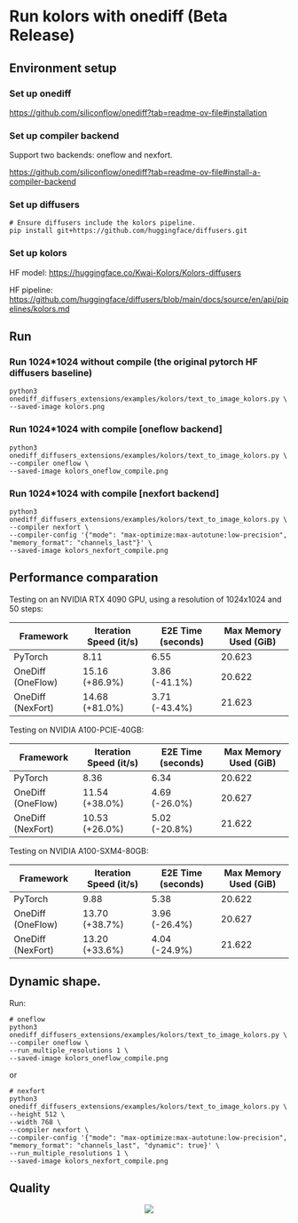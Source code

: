 # Run kolors with onediff (Beta Release)


## Environment setup

### Set up onediff
https://github.com/siliconflow/onediff?tab=readme-ov-file#installation

### Set up compiler backend
Support two backends: oneflow and nexfort.

https://github.com/siliconflow/onediff?tab=readme-ov-file#install-a-compiler-backend


### Set up diffusers

```
# Ensure diffusers include the kolors pipeline.
pip install git+https://github.com/huggingface/diffusers.git
```

### Set up kolors

HF model: https://huggingface.co/Kwai-Kolors/Kolors-diffusers

HF pipeline: https://github.com/huggingface/diffusers/blob/main/docs/source/en/api/pipelines/kolors.md


## Run

### Run 1024*1024 without compile (the original pytorch HF diffusers baseline)
```
python3 onediff_diffusers_extensions/examples/kolors/text_to_image_kolors.py \
--saved-image kolors.png
```

### Run 1024*1024 with compile [oneflow backend]

```
python3 onediff_diffusers_extensions/examples/kolors/text_to_image_kolors.py \
--compiler oneflow \
--saved-image kolors_oneflow_compile.png
```

### Run 1024*1024 with compile [nexfort backend]

```
python3 onediff_diffusers_extensions/examples/kolors/text_to_image_kolors.py \
--compiler nexfort \
--compiler-config '{"mode": "max-optimize:max-autotune:low-precision", "memory_format": "channels_last"}' \
--saved-image kolors_nexfort_compile.png
```

## Performance comparation

Testing on an NVIDIA RTX 4090 GPU, using a resolution of 1024x1024 and 50 steps:

| Framework | Iteration Speed (it/s) | E2E Time (seconds) | Max Memory Used (GiB) |
|-----------|------------------------|--------------------|-----------------------|
| PyTorch   | 8.11                   | 6.55               | 20.623                |
| OneDiff (OneFlow) | 15.16 (+86.9%)         | 3.86 (-41.1%)               | 20.622                |
| OneDiff (NexFort) | 14.68 (+81.0%)         | 3.71 (-43.4%)               | 21.623                |

Testing on NVIDIA A100-PCIE-40GB:

| Framework | Iteration Speed (it/s) | E2E Time (seconds) | Max Memory Used (GiB) |
|-----------|------------------------|--------------------|-----------------------|
| PyTorch   | 8.36                   | 6.34               | 20.622                |
| OneDiff (OneFlow) | 11.54 (+38.0%)         | 4.69 (-26.0%)               | 20.627                |
| OneDiff (NexFort) | 10.53 (+26.0%)         | 5.02 (-20.8%)               | 21.622                |

Testing on NVIDIA A100-SXM4-80GB:

| Framework | Iteration Speed (it/s) | E2E Time (seconds) | Max Memory Used (GiB) |
|-----------|------------------------|--------------------|-----------------------|
| PyTorch   | 9.88                   | 5.38               | 20.622                |
| OneDiff (OneFlow) | 13.70 (+38.7%)         | 3.96 (-26.4%)               | 20.627                |
| OneDiff (NexFort) | 13.20 (+33.6%)         | 4.04 (-24.9%)               | 21.622                |

## Dynamic shape.

Run:

```
# oneflow
python3 onediff_diffusers_extensions/examples/kolors/text_to_image_kolors.py \
--compiler oneflow \
--run_multiple_resolutions 1 \
--saved-image kolors_oneflow_compile.png
```

or

```
# nexfort
python3 onediff_diffusers_extensions/examples/kolors/text_to_image_kolors.py \
--height 512 \
--width 768 \
--compiler nexfort \
--compiler-config '{"mode": "max-optimize:max-autotune:low-precision", "memory_format": "channels_last", "dynamic": true}' \
--run_multiple_resolutions 1 \
--saved-image kolors_nexfort_compile.png
```

## Quality

<p align="center">
<img src="../../../imgs/kolors_demo.png">
</p>
